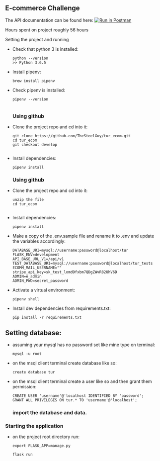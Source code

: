 ## E-commerce Challenge


The API documentation can be found here: [![Run in Postman](https://run.pstmn.io/button.svg)](https://www.getpostman.com/collections/77da43d136770767f52c)

Hours spent on project roughly 56 hours

Setting the project and running

-   Check that python 3 is installed:

    ```
    python --version
    >> Python 3.6.5
    ```

-   Install pipenv:

    ```
    brew install pipenv
    ```

-   Check pipenv is installed:
    ```
    pipenv --version
  
    ```
    
    ### Using github
-   Clone the project repo and cd into it:

    ```
    git clone https://github.com/TheSteelGuy/tur_ecom.git
    cd tur_ecom
    git checkout develop
  
    ```
    
-   Install dependencies:

    ```
    pipenv install
    ```
    
        
    ### Using github
-   Clone the project repo and cd into it:

    ```
    unzip the file
    cd tur_ecom
  
    ```
    
-   Install dependencies:

    ```
    pipenv install
    ```

-   Make a copy of the .env.sample file  and rename it to .env and update the variables accordingly:

    ```
    DATABASE_URI=mysql://username:password@localhost/tur
    FLASK_ENV=development
    API_BASE_URL_V1=/api/v1
    TEST_DATABASE_URI=mysql://username:password@localhost/tur_tests
    ECOMM_MAIL_USERNAME=""
    stripe_api_key=sk_test_lomdOfxbm7QDgZWvR82UhV6D
    ADMIN=e_admin
    ADMIN_PWD=secret_password
    ```

-   Activate a virtual environment:

    ```
    pipenv shell
    ```
    
-   Install dev dependencies from requirements.txt:

    ```
    pip install -r requirements.txt
    ```
 
 ## Setting database:
 
  - assuming your mysql has no password set like mine type on terminal:
    ```
    mysql -u root
    ```
    
 - on the msql client terminal create database like so:
    ```
    create database tur
    ```
    
  - on the msql client terminal create a user like so and then grant them permission:
    ```
    CREATE USER 'username'@'localhost IDENTIFIED BY 'password';
    GRANT ALL PRIVILEGES ON tur.* TO 'username'@'localhost';
    ```
    ### import the database and data.
    
   ### Starting the application
  - on the project root directory run:
    ```
    export FLASK_APP=manage.py
    
    flask run
    ```
    
